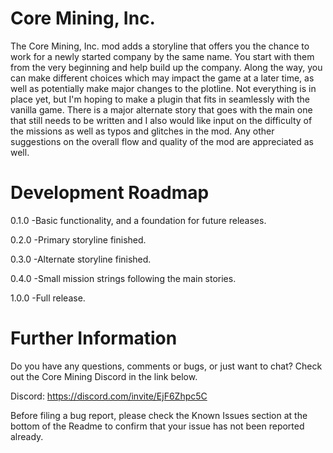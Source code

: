 # Core Mining, Inc.
The Core Mining, Inc. mod adds a storyline that offers you the chance to work for a newly
started company by the same name. You start with them from the very beginning and help build
up the company. Along the way, you can make different choices which may impact the game at a
later time, as well as potentially make major changes to the plotline. Not everything is in
place yet, but I'm hoping to make a plugin that fits in seamlessly with the vanilla game.
There is a major alternate story that goes with the main one that still needs to be written
and I also would like input on the difficulty of the missions as well as typos and glitches
in the mod. Any other suggestions on the overall flow and quality of the mod are appreciated
as well.

# Development Roadmap
0.1.0
 -Basic functionality, and a foundation for future releases.

0.2.0
 -Primary storyline finished.

0.3.0
 -Alternate storyline finished.

0.4.0
 -Small mission strings following the main stories.

1.0.0
 -Full release.
# Further Information
Do you have any questions, comments or bugs, or just want to chat? Check out the Core Mining Discord in the link below.

Discord: https://discord.com/invite/EjF6Zhpc5C

Before filing a bug report, please check the Known Issues section at the bottom of the Readme to confirm that your issue has not been reported already.
